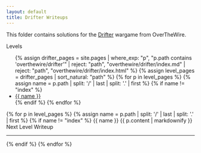 ```yaml
---
layout: default
title: Drifter Writeups
---
```


This folder contains solutions for the [Drifter](http://overthewire.org/wargames/drifter/) wargame from OverTheWire.

<style>
/* Styles same as your Behemoth example – omitted here for brevity */
</style>

<div class="behemoth-container">

  <!-- Sidebar -->
  <div class="behemoth-sidebar">
    <h00>Levels</h00>
    <ul>
      {% assign drifter_pages = site.pages 
        | where_exp: "p", "p.path contains 'overthewire/drifter'" 
        | reject: "path", "overthewire/drifter/index.md" 
        | reject: "path", "overthewire/drifter/index.html" 
      %}
      {% assign level_pages = drifter_pages | sort_natural: "path" %}
      {% for p in level_pages %}
        {% assign name = p.path | split: '/' | last | split: '.' | first %}
        {% if name != "index" %}
          <li><a href="#{{ name }}">{{ name }}</a></li>
        {% endif %}
      {% endfor %}
    </ul>
  </div>

  <!-- Main content -->
  <div class="behemoth-content">
    {% for p in level_pages %}
      {% assign name = p.path | split: '/' | last | split: '.' | first %}
      {% if name != "index" %}
        <h00 id="{{ name }}">{{ name }}</h00>
        {{ p.content | markdownify }}
        <div class="level-banner">Next Level Writeup</div>
        <hr />
      {% endif %}
    {% endfor %}
  </div>

</div>
